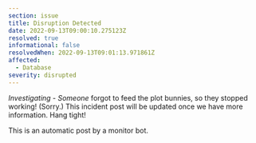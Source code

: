 ```yaml
---
section: issue
title: Disruption Detected
date: 2022-09-13T09:00:10.275123Z
resolved: true
informational: false
resolvedWhen: 2022-09-13T09:01:13.971861Z
affected:
  - Database
severity: disrupted
---
```

*Investigating* - _Someone_ forgot to feed the plot bunnies, so they stopped working! (Sorry.) This incident post will be updated once we have more information. Hang tight!

This is an automatic post by a monitor bot.
        